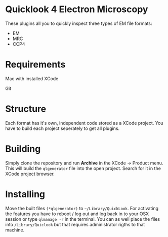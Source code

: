 # Quicklook 4 Electron Microscopy

These plugins all you to quickly inspect three types of EM file formats:

- EM
- MRC
- CCP4

# Requirements
Mac with installed XCode

Git

# Structure
Each format has it's own, independent code stored as a XCode project. You have to build each project seperately to get all plugins.

# Building
Simply clone the repository and run **Archive** in the XCode -> Product menu. This will build the `qlgenerator` file into the open project. Search for it in the XCode project browser.

# Installing
Move the built files `(*qlgenerator)` to `~/Library/QuickLook`. For activating the features you have to reboot / log out and log back in to your OSX session or type `qlmanage -r` in the terminal. You can as well place the files into `/Library/Quiclook` but that requires administrator rigths to that machine.
